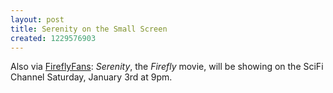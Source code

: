 ```yaml
---
layout: post
title: Serenity on the Small Screen
created: 1229576903
---
```

Also via [FireflyFans](http://www.fireflyfans.net/mthread.asp?b=20&t=35759&newsid=0):  *Serenity*, the *Firefly* movie, will be showing on the SciFi Channel Saturday, January 3rd at 9pm.
